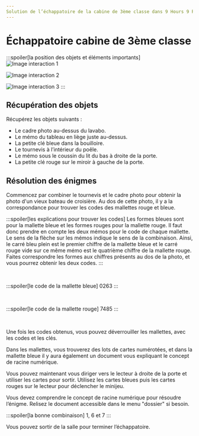 ```yaml
---
Solution de l’échappatoire de la cabine de 3ème classe dans 9 Hours 9 Persons 9 Doors
---
```

# Échappatoire cabine de 3ème classe

:::spoiler[la position des objets et éléments importants]
![Image interaction 1](/assets/jeu/999/guide/echappatoires/cabine_de_3eme_classe/interaction_1.webp)

![Image interaction 2](/assets/jeu/999/guide/echappatoires/cabine_de_3eme_classe/interaction_2.webp)

![Image interaction 3](/assets/jeu/999/guide/echappatoires/cabine_de_3eme_classe/interaction_3.webp)
:::

## Récupération des objets

Récupérez les objets suivants :
- Le cadre photo au-dessus du lavabo.
- Le mémo du tableau en liège juste au-dessus.
- La petite clé bleue dans la bouilloire.
- Le tournevis à l’intérieur du poêle.
- Le mémo sous le coussin du lit du bas à droite de la porte.
- La petite clé rouge sur le miroir à gauche de la porte.

## Résolution des énigmes

Commencez par combiner le tournevis et le cadre photo pour obtenir la photo d'un vieux bateau de croisière. Au dos de cette photo, il y a la correspondance pour trouver les codes des mallettes rouge et bleue.

:::spoiler[les explications pour trouver les codes]
Les formes bleues sont pour la mallette bleue et les formes rouges pour la mallette rouge. Il faut donc prendre en compte les deux mémos pour le code de chaque mallette.<br>
Le sens de la flèche sur les mémos indique le sens de la combinaison. Ainsi, le carré bleu plein est le premier chiffre de la mallette bleue et le carré rouge vide sur ce même mémo est le quatrième chiffre de la mallette rouge.
Faites correspondre les formes aux chiffres présents au dos de la photo, et vous pourrez obtenir les deux codes.
:::

<br>

:::spoiler[le code de la mallette bleue]
0263
:::

<br>

:::spoiler[le code de la mallette rouge]
7485
:::

<br>

Une fois les codes obtenus, vous pouvez déverrouiller les mallettes, avec les codes et les clés.

Dans les mallettes, vous trouverez des lots de cartes numérotées, et dans la mallette bleue il y aura également un document vous expliquant le concept de racine numérique.

Vous pouvez maintenant vous diriger vers le lecteur à droite de la porte et utiliser les cartes pour sortir. Utilisez les cartes bleues puis les cartes rouges sur le lecteur pour déclencher le minijeu.

Vous devez comprendre le concept de racine numérique pour résoudre l’énigme. Relisez le document accessible dans le menu "dossier" si besoin.


:::spoiler[la bonne combinaison]
1, 6 et 7
:::

Vous pouvez sortir de la salle pour terminer l’échappatoire.